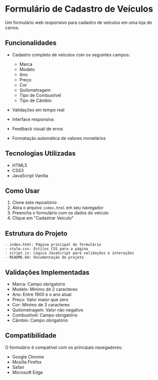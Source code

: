 # Formulário de Cadastro de Veículos

Um formulário web responsivo para cadastro de veículos em uma loja de carros.

## Funcionalidades

- Cadastro completo de veículos com os seguintes campos:
  - Marca
  - Modelo 
  - Ano
  - Preço
  - Cor
  - Quilometragem
  - Tipo de Combustível
  - Tipo de Câmbio

- Validações em tempo real
- Interface responsiva
- Feedback visual de erros
- Formatação automática de valores monetários

## Tecnologias Utilizadas

- HTML5
- CSS3
- JavaScript Vanilla

## Como Usar

1. Clone este repositório
2. Abra o arquivo `index.html` em seu navegador
3. Preencha o formulário com os dados do veículo
4. Clique em "Cadastrar Veículo"

## Estrutura do Projeto 
```	
- index.html: Página principal do formulário
- style.css: Estilos CSS para a página
- script.js: Lógica JavaScript para validações e interações
- README.md: Documentação do projeto 
```
## Validações Implementadas

- Marca: Campo obrigatório
- Modelo: Mínimo de 2 caracteres
- Ano: Entre 1900 e o ano atual
- Preço: Valor maior que zero
- Cor: Mínimo de 3 caracteres
- Quilometragem: Valor não negativo
- Combustível: Campo obrigatório
- Câmbio: Campo obrigatório

## Compatibilidade

O formulário é compatível com os principais navegadores:
- Google Chrome
- Mozilla Firefox
- Safari
- Microsoft Edge
